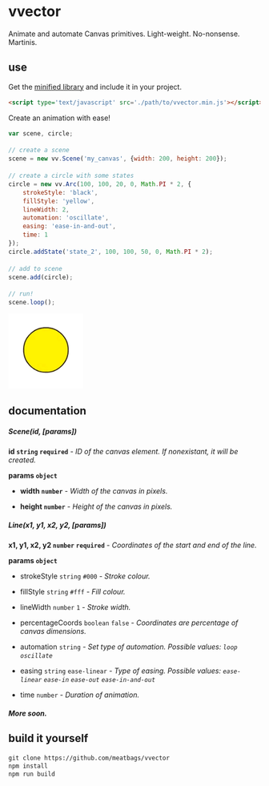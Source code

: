# vvector

Animate and automate Canvas primitives. Light-weight. No-nonsense. Martinis.

## use

Get the [minified library](https://github.com/meatbags/vvector/tree/master/build) and include it in your project.

```html
<script type='text/javascript' src='./path/to/vvector.min.js'></script>
```

Create an animation with ease!
```javascript
var scene, circle;

// create a scene
scene = new vv.Scene('my_canvas', {width: 200, height: 200});

// create a circle with some states
circle = new vv.Arc(100, 100, 20, 0, Math.PI * 2, {
    strokeStyle: 'black',
    fillStyle: 'yellow',
    lineWidth: 2,
    automation: 'oscillate',
    easing: 'ease-in-and-out',
    time: 1
});
circle.addState('state_2', 100, 100, 50, 0, Math.PI * 2);

// add to scene
scene.add(circle);

// run!
scene.loop();
```

![Alt text](/images/test_01.gif?raw=true)

## documentation
##### Scene(id, [params])  

__id ```string``` ```required```__ - *ID of the canvas element. If nonexistant, it will be created.*

__params ```object```__

 * __width ```number```__ - *Width of the canvas in pixels.*

* __height ```number```__ - *Height of the canvas in pixels.*

##### Line(x1, y1, x2, y2, [params])

__x1, y1, x2, y2 ```number``` ```required```__ - *Coordinates of the start and end of the line.*

__params ```object```__   

* strokeStyle ```string``` ```#000``` - *Stroke colour.*  

* fillStyle ```string``` ```#fff``` - *Fill colour.*

* lineWidth ```number``` ```1``` - *Stroke width.*

* percentageCoords ```boolean``` ```false``` - *Coordinates are percentage of canvas dimensions.*

* automation ```string``` - *Set type of automation. Possible values: ```loop``` ```oscillate```*

* easing ```string``` ```ease-linear``` - *Type of easing. Possible values: ```ease-linear``` ```ease-in``` ```ease-out``` ```ease-in-and-out```*

* time ```number``` - *Duration of animation.*  


##### More soon.

## build it yourself

```
git clone https://github.com/meatbags/vvector
npm install
npm run build
```
